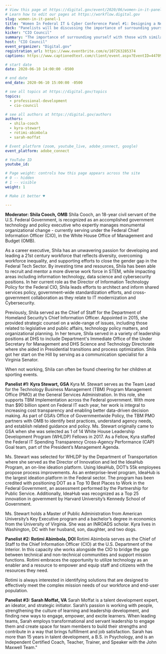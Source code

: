 ```yaml
---
# View this page at https://digital.gov/event/2020/06/women-in-it-panel-1
# Learn how to edit our pages at https://workflow.digital.gov
slug: women-in-it-panel-1
title: "Women In Federal IT & Cyber Conference Panel #1: Designing a Network"
deck: "Panelists will be discussing the importance of surrounding yourself with those with similar skills, and a strategic professional network."
kicker: "CIO Council"
summary: "The importance of surrounding yourself with those with similar technical skills, finding your niche, and designing a professional network. The concept of a professional network might be intimidating, why not start with those with similar interests and skills to create a core network. A core network prioritizes those with similar technical skills to build a strong foundation. You can expect to come away with a) the why of designing a core network, b) ways to identify people with similar skills, and c) steps you can take to design a strategic professional network."
host: "CIO Council"
event_organizer: "Digital.gov"
registration_url: https://www.eventbrite.com/e/107263285374
captions: https://www.captionedtext.com/client/event.aspx?EventID=4470926&CustomerID=321

# start date
date: 2020-06-10 14:00:00 -0500

# end date
end_date: 2020-06-10 15:00:00 -0500

# see all topics at https://digital.gov/topics
topics: 
  - professional-development
  - cio-council

# see all authors at https://digital.gov/authors
authors: 
  - shila-cooch
  - kyra-stewart
  - rotimi-abimbola
  - sarah-moffat

# Event platform (zoom, youtube_live, adobe_connect, google)
event_platform: adobe_connect

# YouTube ID
youtube_id: 

# Page weight: controls how this page appears across the site
# 0 -- hidden
# 1 -- visible
weight: 1

# Make it better ♥

---
```


**Moderator: Shila Cooch, OMB**
Shila Cooch, an 18-year civil servant of the U.S. Federal Government, is recognized as an accomplished government technology and policy executive who expertly manages monumental organizational change - currently serving under the Federal Chief Information Officer (CIO), in the White House Office of Management and Budget (OMB).

As a career executive, Shila has an unwavering passion for developing and leading a 21st century workforce that reflects diversity, overcoming workforce inequality, and supporting efforts to close the gender gap in the Federal Tech Sector. By investing time and resources, Shila has been able to recruit and mentor a more diverse work force in STEM, while impacting areas including information technology, data science and cybersecurity positions. In her current role as the Director of Information Technology Policy for the Federal CIO, Shila leads efforts to architect and inform shared services policy, government-wide standardization efforts, and cross-government collaboration as they relate to IT modernization and Cybersecurity.

Previously, Shila served as the Chief of Staff for the Department of Homeland Security’s Chief Information Officer. Appointed in 2015, she provided strategic counsel on a wide-range of issues, including those related to legislative and public affairs, technology policy matters, and organizational planning. In her tenure, Shila served in a variety of leadership positions at DHS to include Department's Immediate Office of the Under Secretary for Management and DHS Science and Technology Directorate where she aided in Presidential transitions and process optimization. Shila got her start on the Hill by serving as a communication specialist for a Virginia Senator.

When not working, Shila can often be found cheering for her children at sporting events.

**Panelist #1: Kyra Stewart, GSA**
Kyra M. Stewart serves as the Team Lead for the Technology Business Management (TBM) Program Management Office (PMO) at the General Services Administration. In this role, she supports TBM Implementation across the Federal government. With more than $90 billion spent on Federal IT each year, her work is integral to increasing cost transparency and enabling better data-driven decision making. As part of GSA’s Office of Governmentwide Policy, the TBM PMO partners with OMB to identify best practices, understand agency needs, and establish related guidance and policy. Ms. Stewart originally came to GSA when she was selected as 1 of 14 White House Leadership Development Program (WHLDP) Fellows in 2017. As a Fellow, Kyra staffed the Federal IT Spending Transparency Cross-Agency Performance (CAP) Goal team, part of the President’s Management Agenda.

Ms. Stewart was selected for WHLDP by the Department of Transportation where she served as the Director of Innovation and led the IdeaHub Program, an on-line ideation platform. Using IdeaHub, DOT’s 55k employees propose process improvements. As an enterprise-level program, IdeaHub is the largest ideation platform in the Federal sector. The program has been credited with positioning DOT as a Top 10 Best Places to Work in the Federal Government, an assessment performed by the Partnership for Public Service. Additionally, IdeaHub was recognized as a Top 25 innovation in government by Harvard University’s Kennedy School of Government.

Ms. Stewart holds a Master of Public Administration from American University’s Key Executive program and a bachelor’s degree in economics from the University of Virginia. She was an INROADS scholar. Kyra lives in Washington, DC with her husband, son, daughter, and two dogs.

**Panelist #2: Rotimi Abimbola, DOI**
Rotimi Abimbola serves as the Chief of Staff to the Chief Information Officer (CIO) at the U.S. Department of the Interior. In this capacity she works alongside the CIO to bridge the gap between technical and non-technical communities and support mission functions. Rotimi embraces the opportunity to utilize technology as an enabler and a resource to empower and equip staff and citizens with the resources they need.

Rotimi is always interested in identifying solutions that are designed to effectively meet the complex mission needs of our workforce and end-user population.

**Panelist #3: Sarah Moffat, VA**
Sarah Moffat is a talent development expert, an ideator, and strategic initiator. Sarah’s passion is working with people, strengthening the culture of learning and leadership development, and finding new ways to engage, empower, and excite learners. When leading teams, Sarah employs transformational and servant leadership to engage them and create space for team members to build their strengths and contribute in a way that brings fulfillment and job satisfaction. Sarah has more than 15 years in talent development, a B.S. in Psychology, and is an Independent Certified Coach, Teacher, Trainer, and Speaker with the John Maxwell Team."
